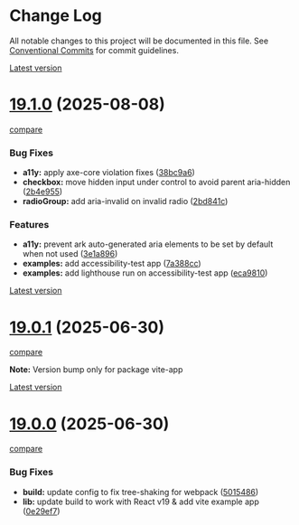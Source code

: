 # Change Log

All notable changes to this project will be documented in this file.
See [Conventional Commits](https://conventionalcommits.org) for commit guidelines.



[Latest version](https://ovh.github.io/design-system/latest/?path=/docs/design-system-changelog--page)


# [19.1.0](https://ovh.github.io/design-system/v19.1.0/?path=/docs/design-system-changelog--page) (2025-08-08)
[compare](https://github.com/ovh/design-system/compare/v19.0.1...v19.1.0)

### Bug Fixes

* **a11y:** apply axe-core violation fixes ([38bc9a6](https://github.com/ovh/design-system/commit/38bc9a6acc3f5eef08ab9be4d0a3c76b6a35fb28))
* **checkbox:** move hidden input under control to avoid parent aria-hidden ([2b4e955](https://github.com/ovh/design-system/commit/2b4e955448815ecee31a279ba58eb24738ef74a9))
* **radioGroup:** add aria-invalid on invalid radio ([2bd841c](https://github.com/ovh/design-system/commit/2bd841c9a21bb04427c2efc50578a6127d59f3f2))


### Features

* **a11y:** prevent ark auto-generated aria elements to be set by default when not used ([3e1a896](https://github.com/ovh/design-system/commit/3e1a896be656194f51cc87b2433bab3b3e385ab4))
* **examples:** add accessibility-test app ([7a388cc](https://github.com/ovh/design-system/commit/7a388cc43ea63cbadcd27279c590864304fc47d7))
* **examples:** add lighthouse run on accessibility-test app ([eca9810](https://github.com/ovh/design-system/commit/eca9810d1d9907a92749af03ade945a48f5d7b28))



[Latest version](https://ovh.github.io/design-system/latest/?path=/docs/design-system-changelog--page)


# [19.0.1](https://ovh.github.io/design-system/v19.0.1/?path=/docs/design-system-changelog--page) (2025-06-30)
[compare](https://github.com/ovh/design-system/compare/v19.0.0...v19.0.1)

**Note:** Version bump only for package vite-app







[Latest version](https://ovh.github.io/design-system/latest/?path=/docs/design-system-changelog--page)


# [19.0.0](https://ovh.github.io/design-system/v19.0.0/?path=/docs/design-system-changelog--page) (2025-06-30)
[compare](https://github.com/ovh/design-system/compare/v18.6.3...v19.0.0)

### Bug Fixes

* **build:** update config to fix tree-shaking for webpack ([5015486](https://github.com/ovh/design-system/commit/5015486e7b25e62be9d0e0ef9ca2b6d99443e5e3))
* **lib:** update build to work with React v19 & add vite example app ([0e29ef7](https://github.com/ovh/design-system/commit/0e29ef7c0e23ebabc9e4967f6509dc123330844e))
